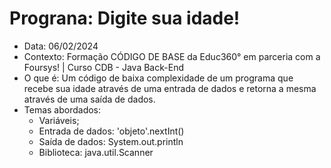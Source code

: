 # Prograna: Digite sua idade!
- Data: 06/02/2024
- Contexto: Formação CÓDIGO DE BASE da Educ360° em parceria com a Foursys! | Curso CDB - Java Back-End
- O que é: Um código de baixa complexidade de um programa que recebe sua idade através de uma entrada de dados e retorna a mesma através de uma saída de dados.
- Temas abordados:
    - Variáveis;
    - Entrada de dados: 'objeto'.nextInt()
    - Saída de dados: System.out.println
    - Biblioteca: java.util.Scanner
